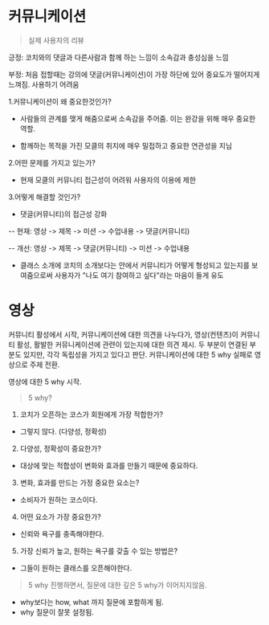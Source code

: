 # 커뮤니케이션

> 실제 사용자의 리뷰

긍정: 코치와의 댓글과 다른사람과 함께 하는 느낌이 소속감과 충성심을 느낌

부정: 처음 접할때는 강의에 댓글(커뮤니케이션)이 가장 하단에 있어 중요도가 떨어지게 느껴짐. 사용하기 어려움


1.커뮤니케이션이 왜 중요한것인가?

- 사람들의 관계를 맺게 해줌으로써 소속감을 주어줌. 이는 완강을 위해 매우 중요한 역할.

- 함께하는 목적을 가진 모클의 취지에 매우 밀접하고 중요한 연관성을 지님



2.어떤 문제를 가지고 있는가?

- 현재 모클의 커뮤니티 접근성이 어려워 사용자의 이용에 제한

3.어떻게 해결할 것인가?

- 댓글(커뮤니티)의 접근성 강화

-- 현재: 영상 -> 제목 -> 미션 -> 수업내용 -> 댓글(커뮤니티)

-- 개선: 영상 -> 제목 -> 댓글(커뮤니티) -> 미션 -> 수업내용

- 클래스 소개에 코치의 소개보다는 안에서 커뮤니티가 어떻게 형성되고 있는지를 보여줌으로써 사용자가 "나도 여기 참여하고 싶다"라는 마음이 들게 유도



# 영상
커뮤니티 활성에서 시작, 커뮤니케이션에 대한 의견을 나누다가, 영상(컨텐츠)이 커뮤니티 활성, 활발한 커뮤니케이션에 관련이 있는지에 대한 의견 제시.
두 부분이 연결된 부분도 있지만, 각각 독립성을 가지고 있다고 판단. 
커뮤니케이션에 대한 5 why 실패로 영상으로 주제 전환. 

영상에 대한  5 why 시작. 

> 5 why?

1. 코치가 오픈하는 코스가 회원에게 가장 적합한가? 
 - 그렇지 않다. (다양성, 정확성)
2. 다양성, 정확성이 중요한가?
 - 대상에 맞는 적합성이 변화와 효과를 만들기 때문에 중요하다.
3. 변화, 효과를 만드는 가정 중요한 요소는?
 - 소비자가 원하는 코스이다.
 4. 어떤 요소가 가장 중요한가?
  - 신뢰와 욕구를 충족해야한다.
 5. 가장 신뢰가 높고, 원하는 욕구를 갖출 수 있는 방법은?
  - 그들이 원하는 클래스를 오픈해야한다.
  
> 5 why 진행하면서, 질문에 대한 깊은 5 why가 이어지지않음. 
- why보다는 how, what 까지 질문에 포함하게 됨.
- why 질문이 잘못 설정됨.


